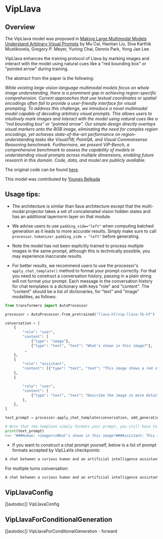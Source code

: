 <!--Copyright 2023 The HuggingFace Team. All rights reserved.

Licensed under the Apache License, Version 2.0 (the "License"); you may not use this file except in compliance with
the License. You may obtain a copy of the License at

http://www.apache.org/licenses/LICENSE-2.0

Unless required by applicable law or agreed to in writing, software distributed under the License is distributed on
an "AS IS" BASIS, WITHOUT WARRANTIES OR CONDITIONS OF ANY KIND, either express or implied. See the License for the
specific language governing permissions and limitations under the License.

⚠️ Note that this file is in Markdown but contain specific syntax for our doc-builder (similar to MDX) that may not be
rendered properly in your Markdown viewer.

-->

# VipLlava

## Overview

The VipLlava model was proposed in [Making Large Multimodal Models Understand Arbitrary Visual Prompts](https://arxiv.org/abs/2312.00784) by Mu Cai, Haotian Liu, Siva Karthik Mustikovela, Gregory P. Meyer, Yuning Chai, Dennis Park, Yong Jae Lee.

VipLlava enhances the training protocol of Llava by marking images and interact with the model using natural cues like a "red bounding box" or "pointed arrow" during training.

The abstract from the paper is the following:

*While existing large vision-language multimodal models focus on whole image understanding, there is a prominent gap in achieving region-specific comprehension. Current approaches that use textual coordinates or spatial encodings often fail to provide a user-friendly interface for visual prompting. To address this challenge, we introduce a novel multimodal model capable of decoding arbitrary visual prompts. This allows users to intuitively mark images and interact with the model using natural cues like a "red bounding box" or "pointed arrow". Our simple design directly overlays visual markers onto the RGB image, eliminating the need for complex region encodings, yet achieves state-of-the-art performance on region-understanding tasks like Visual7W, PointQA, and Visual Commonsense Reasoning benchmark. Furthermore, we present ViP-Bench, a comprehensive benchmark to assess the capability of models in understanding visual prompts across multiple dimensions, enabling future research in this domain. Code, data, and model are publicly available.*

The original code can be found [here](https://github.com/mu-cai/ViP-LLaVA).

This model was contributed by [Younes Belkada](https://huggingface.co/ybelkada)


## Usage tips:

- The architecture is similar than llava architecture except that the multi-modal projector takes a set of concatenated vision hidden states and has an additional layernorm layer on that module.

- We advise users to use `padding_side="left"` when computing batched generation as it leads to more accurate results. Simply make sure to call `processor.tokenizer.padding_side = "left"` before generating.

- Note the model has not been explicitly trained to process multiple images in the same prompt, although this is technically possible, you may experience inaccurate results.

- For better results, we recommend users to use the processor's `apply_chat_template()` method to format your prompt correctly. For that you need to construct a conversation history, passing in a plain string will not format your prompt. Each message in the conversation history for chat templates is a dictionary with keys "role" and "content". The "content" should be a list of dictionaries, for "text" and "image" modalities, as follows:

```python
from transformers import AutoProcessor

processor = AutoProcessor.from_pretrained("llava-hf/vip-llava-7b-hf")

conversation = [
    {
        "role": "user",
        "content": [
            {"type": "image"},
            {"type": "text", "text": "What’s shown in this image?"},
         ,
    },
    {
        "role": "assistant",
        "content": [{"type": "text", "text": "This image shows a red stop sign."},]
    },
    {

        "role": "user",
        "content": [
            {"type": "text", "text": "Describe the image in more details."},
        ],
    },
]

text_prompt = processor.apply_chat_template(conversation, add_generation_prompt=True)

# Note that the template simply formats your prompt, you still have to tokenize it and obtain pixel values for your images
print(text_prompt)
>>> "###Human: <image>\nWhat’s shown in this image?###Assistant: This image shows a red stop sign.###Human: Decsribe the image in more details.###Assistant:"
```

- If you want to construct a chat prompt yourself, below is a list of prompt formats accepted by VipLLaVa checkpoints:
```bash
A chat between a curious human and an artificial intelligence assistant. The assistant gives helpful, detailed, and polite answers to the human's questions.###Human: <image>\n<prompt>###Assistant:
```

For multiple turns conversation:
```bash
A chat between a curious human and an artificial intelligence assistant. The assistant gives helpful, detailed, and polite answers to the human's questions.###Human: <image>\n<prompt1>###Assistant: <answer1>###Human: <prompt2>###Assistant:
```


## VipLlavaConfig

[[autodoc]] VipLlavaConfig

## VipLlavaForConditionalGeneration

[[autodoc]] VipLlavaForConditionalGeneration
    - forward
